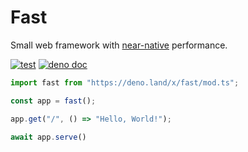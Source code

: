 # Fast

Small web framework with [near-native](https://github.com/danteissaias/fast/tree/main/benchmarks) performance.

[![test](https://github.com/danteissaias/fast/actions/workflows/test.yml/badge.svg)](https://github.com/danteissaias/fast/actions/workflows/test.yml)
[![deno doc](https://doc.deno.land/badge.svg)](https://doc.deno.land/https://deno.land/x/fast/mod.ts)

```ts
import fast from "https://deno.land/x/fast/mod.ts";

const app = fast();

app.get("/", () => "Hello, World!");

await app.serve()
```
